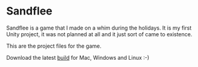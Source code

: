 # Sandflee

Sandflee is a game that I made on a whim during the holidays. It is my first Unity
project, it was not planned at all and it just sort of came to existence.

This are the project files for the game.

Download the latest [build](https://drive.google.com/open?id=1NVXXmsI3pSOpbrN2jwA46BiVCg2DTOFo) for Mac, Windows and Linux :-)
